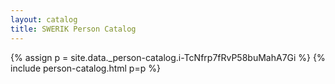 ```yaml
---
layout: catalog
title: SWERIK Person Catalog
---
```

{% assign p = site.data._person-catalog.i-TcNfrp7fRvP58buMahA7Gi %}
{% include person-catalog.html p=p %}

